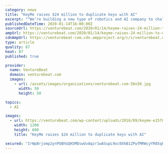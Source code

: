 ```yaml
---
category: news
title: "KeyMe raises $24 million to duplicate keys with AI"
excerpt: "“We’re building a new type of robotics and AI company to challenge the customer experience standards in the $12 billion a year locksmith industry,” he said in a statement. “We are excited to work with the Brentwood team to expand our services to build the most trusted brand in the locksmith industry.” KeyMe offers key duplication and ..."
publishedDateTime: 2020-01-14T16:00:00Z
sourceUrl: https://venturebeat.com/2020/01/14/keyme-raises-24-million-to-duplicate-keys-with-ai/
ampUrl: https://venturebeat.com/2020/01/14/keyme-raises-24-million-to-duplicate-keys-with-ai/amp/
cdnAmpUrl: https://venturebeat-com.cdn.ampproject.org/c/s/venturebeat.com/2020/01/14/keyme-raises-24-million-to-duplicate-keys-with-ai/amp/
type: article
quality: 87
heat: 87
published: true

provider:
  name: VentureBeat
  domain: venturebeat.com
  images:
    - url: /assets/images/organizations/venturebeat.com-50x50.jpg
      width: 50
      height: 50

topics:
  - AI

images:
  - url: https://venturebeat.com/wp-content/uploads/2016/09/keyme-e1578863685865.jpg?fit=1200%2C600&strip=all
    width: 1200
    height: 600
    title: "KeyMe raises $24 million to duplicate keys with AI"

secured: "IrWpBrjomp2ynPOBhGQH3MDswUvAqzr1wASupL9oc0XkB1ZPwfMRWcyYR85qEwRZmfqlN8qJVGrIRN1AwM0Dza+b0y1PBjhuc9jR8G57+Gf7cvSUuIBc4q3jtlRpYoKrceRMNmf87EkC8KJVCGrOOhu+2NFrl76fJozy4jxohtJhDR/Q7bozr+1ToeItwsRDTno8lGQ7hWxeYWE6qJXEZeUdIReQ3LDeQtZL65u5k2h1SQlc8sWsfM3EyJD/HcJGp3KMTv4nIXGR4OoerCVDMlLrHsR80yVTydyNeht9d8qjE1D4R/T9wD+xPOUeFGea4dusWboqLzd+0KPSviPHvMTl/WHThaycs0N6zUszE5Gf/oct4B8YMSHqgAgzlF1JgZg0FeOi1PUFDjjOFHa1WdHiZ4uQTme/JexDRA0E/RWa1EqnKv0EGw9VsqcGAhbCIhXXjhOZNdeGZhnFOp01tw==;pGLb3/gRh1JFXDBsBIJX0Q=="
---
```


